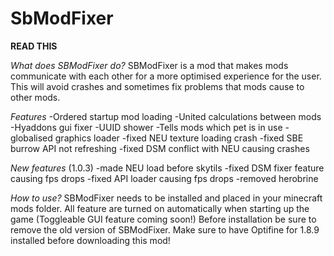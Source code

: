 # SbModFixer
**READ THIS**

*What does SBModFixer do?*
SBModFixer is a mod that makes mods communicate with each other for a more optimised experience for the user. This will avoid crashes and sometimes fix problems that mods cause to other mods.

*Features*
-Ordered startup mod loading
-United calculations between mods
-Hyaddons gui fixer
-UUID shower
-Tells mods which pet is in use
-globalised graphics loader
-fixed NEU texture loading crash
-fixed SBE burrow API not refreshing
-fixed DSM conflict with NEU causing crashes

*New features* (1.0.3)
-made NEU load before skytils
-fixed DSM fixer feature causing fps drops
-fixed API loader causing fps drops
-removed herobrine 

*How to use?*
SBModFixer needs to be installed and placed in your minecraft mods folder.
All feature are turned on automatically when starting up the game (Toggleable GUI feature coming soon!)
Before installation be sure to remove the old version of SBModFixer.
Make sure to have Optifine for 1.8.9 installed before downloading this mod!
